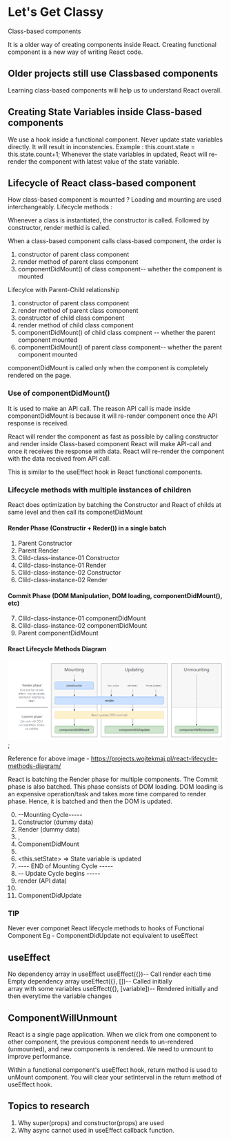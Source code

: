 # Let's Get Classy

Class-based components

It is a older way of creating components inside React. 
Creating functional component is a new way of writing React code.

## Older projects still use Classbased components

Learning class-based components will help us to understand React overall.

## Creating State Variables inside Class-based components

We use a hook inside a functional component. 
Never update state variables directly. It will result in inconstencies. 
Example : this.count.state = this.state.count+1;
Whenever the state variables in updated, React will re-render the component with latest value of the state variable.

## Lifecycle of React class-based component 

How class-based component is mounted ? Loading and mounting are used interchangeably.
Lifecycle methods : 

Whenever a class is instantiated, the constructor is called.
Followed by constructor, render methid is called. 

When a class-based component calls class-based component, the order is 

1. constructor of parent class component
2. render method of parent class component
3. componentDidMount() of class component-- whether the component is mounted

Lifecylce with Parent-Child relationship

1. constructor of parent class component
2. render method of parent class component
3. constructor of child class component
4. render method of child class component
5. componentDidMount() of child class compnent -- whether the parent component mounted
6. componentDidMount() of parent class component-- whether the parent component mounted

componentDidMount is called only when the component is completely rendered on the page. 

### Use of componentDidMount()

It is used to make an API call. The reason API call is made inside componentDidMount is 
because it will re-render component once the API response is received. 

React will render the component as fast as possible by calling constructor and render inside Class-based component
React will make API-call and once it receives the response with data.
React will re-render the component with the data received from API call. 

This is similar to the useEffect hook in React functional components.

### Lifecycle methods with multiple instances of children

React does optimization by batching the Constructor and React of childs at same level and then call its 
componetDidMount

#### Render Phase (Constructir + Reder()) in a single batch
1. Parent Constructor
2. Parent Render
3. Clild-class-instance-01  Constructor
4. Clild-class-instance-01 Render
5. Clild-class-instance-02 Constructor
6. Clild-class-instance-02 Render

#### Commit Phase (DOM Manipulation, DOM loading, componentDidMount(), etc)
7. Clild-class-instance-01 componentDidMount  
8. Clild-class-instance-02 componentDidMount  
9. Parent componentDidMount  

#### React Lifecycle Methods Diagram

![React Lifecycle Methods Diagram](../src/utils/React-lifecycle-methods-diagram.PNG);

Reference for above image - https://projects.wojtekmaj.pl/react-lifecycle-methods-diagram/

React is batching the Render phase for multiple components. 
The Commit phase is also batched. This phase consists of DOM loading.
DOM loading is an expensive operation/task and takes more time compared to render phase.
 Hence, it is batched and then the DOM is updated. 

 0. --Mounting Cycle-----  
 1. Constructor (dummy data)  
 2. Render (dummy data)  
 3.  <HTML Dummy > , <Shimmer UI>
 4. ComponentDidMount  
 5.  <API Call>  
 6.  <this.setState> => State variable is updated
 7. ---- END of Mounting Cycle -----  
 8. -- Update Cycle begins -----  
 9. render (API data)  
 10. <HTML (new API Data)>
 11. ComponentDidUpdate

 ### TIP 
 Never ever componet React lifecycle methods to hooks of Functional Component
 Eg - ComponentDidUpdate not equivalent to useEffect 

 ## useEffect

 No dependency array in useEffect useEffect({})-- Call render each time  
 Empty dependency array useEffect({}, [])-- Called initially  
 array with some variables useEffect({}, [variable])-- Rendered initially and then everytime the variable changes  

## ComponentWillUnmount

React is a single page application. When we click from one component to other component, 
the previous component needs to un-rendered (unmounted), and new components is rendered. 
We need to unmount to improve performance. 

Within a functional component's useEffect hook, return method is used to unMount component.
You will clear your setInterval in the return method of useEffect hook. 

## Topics to research

1. Why super(props) and constructor(props) are used
2. Why async cannot used in useEffect callback function. 